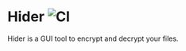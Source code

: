 # Hider ![CI](https://github.com/cjeonguk/hider/actions/workflows/ci.yml/badge.svg)

Hider is a GUI tool to encrypt and decrypt your files.
